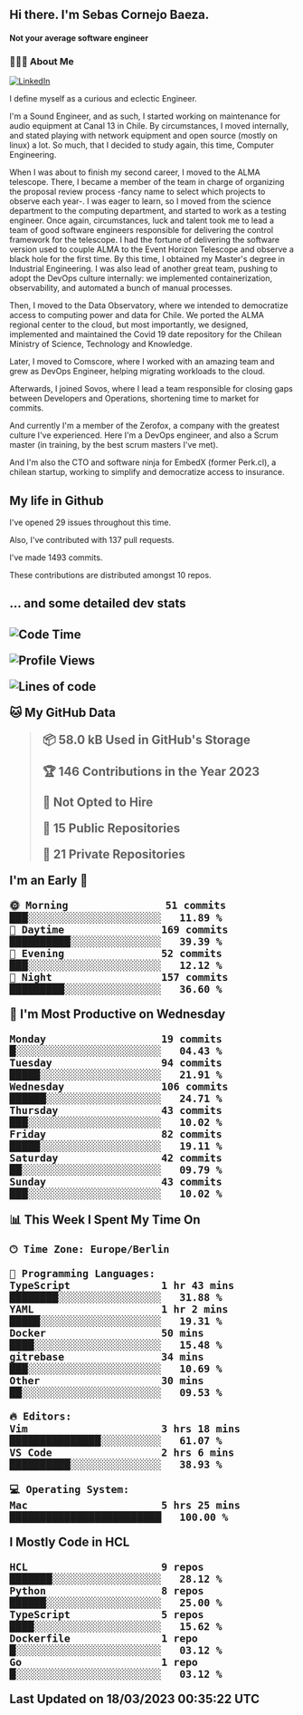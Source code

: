 <h2> Hi there.  I'm Sebas Cornejo Baeza.</h2>
<h4> Not your average software engineer</h4>
<h3> 👨🏻‍💻 About Me </h3>
<a href="http://linkedin.com/in/sebastian-cornejo-baeza/"><img alt="LinkedIn" src="https://img.shields.io/badge/Sebas%20Cornejo%20-informational?style=appveyor&logo=linkedin"></a>


I define myself as a curious and eclectic Engineer.

I'm a Sound Engineer, and as such, I started working on maintenance for audio equipment at Canal 13 in Chile.
By circumstances, I moved internally, and stated playing with network equipment and open source (mostly on linux) 
a lot. So much, that I decided to study again, this time, Computer Engineering.

When I was about to finish my second career, I moved to the ALMA telescope. There, I became a member of the team
in charge of organizing the proposal review process -fancy name to select which projects to observe each year-. 
I was eager to learn, so I moved from the science department to the computing department, and started to work as 
a testing engineer. Once again, circumstances, luck and talent took me to lead a team of good software engineers 
responsible for delivering the control framework for the telescope. I had the fortune of delivering the software
version used to couple ALMA to the Event Horizon Telescope and observe a black hole for the first time.
By this time, I obtained my Master's degree in Industrial Engineering.
I was also lead of another great team, pushing to adopt the DevOps culture internally: we implemented containerization, observability, and automated a bunch of manual processes.

Then, I moved to the Data Observatory, where we intended to democratize access to computing power
and data for Chile. We ported the ALMA regional center to the cloud, but most importantly, we designed, implemented
and maintained the Covid 19 date repository for the Chilean Ministry of Science, Technology and Knowledge.

Later, I moved to Comscore, where I worked with an amazing team and grew as DevOps Engineer, helping migrating workloads to the cloud.

Afterwards, I joined Sovos, where I lead a team responsible for closing gaps between Developers and Operations, shortening time to market for commits.

And currently I'm a member of the Zerofox, a company with the greatest culture I've experienced. Here I'm a DevOps
engineer, and also a Scrum master (in training, by the best scrum masters I've met).
 
And I'm also the CTO and software ninja for EmbedX (former Perk.cl), a chilean startup, working to simplify and democratize access to insurance.

<h2> My life in Github </h2>

I've opened 29 issues throughout this time.

Also, I've contributed with 137 pull requests.

I've made 1493 commits.

These contributions are distributed amongst 10 repos.

<h2>... and some detailed dev stats<h2>

<!--START_SECTION:waka-->
![Code Time](http://img.shields.io/badge/Code%20Time-292%20hrs%2024%20mins-blue)

![Profile Views](http://img.shields.io/badge/Profile%20Views-1-blue)

![Lines of code](https://img.shields.io/badge/From%20Hello%20World%20I%27ve%20Written-596.0%20thousand%20lines%20of%20code-blue)

**🐱 My GitHub Data** 

> 📦 58.0 kB Used in GitHub's Storage 
 > 
> 🏆 146 Contributions in the Year 2023
 > 
> 🚫 Not Opted to Hire
 > 
> 📜 15 Public Repositories 
 > 
> 🔑 21 Private Repositories 
 > 
**I'm an Early 🐤** 

```text
🌞 Morning                51 commits          ███░░░░░░░░░░░░░░░░░░░░░░   11.89 % 
🌆 Daytime                169 commits         ██████████░░░░░░░░░░░░░░░   39.39 % 
🌃 Evening                52 commits          ███░░░░░░░░░░░░░░░░░░░░░░   12.12 % 
🌙 Night                  157 commits         █████████░░░░░░░░░░░░░░░░   36.60 % 
```
📅 **I'm Most Productive on Wednesday** 

```text
Monday                   19 commits          █░░░░░░░░░░░░░░░░░░░░░░░░   04.43 % 
Tuesday                  94 commits          █████░░░░░░░░░░░░░░░░░░░░   21.91 % 
Wednesday                106 commits         ██████░░░░░░░░░░░░░░░░░░░   24.71 % 
Thursday                 43 commits          ███░░░░░░░░░░░░░░░░░░░░░░   10.02 % 
Friday                   82 commits          █████░░░░░░░░░░░░░░░░░░░░   19.11 % 
Saturday                 42 commits          ██░░░░░░░░░░░░░░░░░░░░░░░   09.79 % 
Sunday                   43 commits          ███░░░░░░░░░░░░░░░░░░░░░░   10.02 % 
```


📊 **This Week I Spent My Time On** 

```text
🕑︎ Time Zone: Europe/Berlin

💬 Programming Languages: 
TypeScript               1 hr 43 mins        ████████░░░░░░░░░░░░░░░░░   31.88 % 
YAML                     1 hr 2 mins         █████░░░░░░░░░░░░░░░░░░░░   19.31 % 
Docker                   50 mins             ████░░░░░░░░░░░░░░░░░░░░░   15.48 % 
gitrebase                34 mins             ███░░░░░░░░░░░░░░░░░░░░░░   10.69 % 
Other                    30 mins             ██░░░░░░░░░░░░░░░░░░░░░░░   09.53 % 

🔥 Editors: 
Vim                      3 hrs 18 mins       ███████████████░░░░░░░░░░   61.07 % 
VS Code                  2 hrs 6 mins        ██████████░░░░░░░░░░░░░░░   38.93 % 

💻 Operating System: 
Mac                      5 hrs 25 mins       █████████████████████████   100.00 % 
```

**I Mostly Code in HCL** 

```text
HCL                      9 repos             ███████░░░░░░░░░░░░░░░░░░   28.12 % 
Python                   8 repos             ██████░░░░░░░░░░░░░░░░░░░   25.00 % 
TypeScript               5 repos             ████░░░░░░░░░░░░░░░░░░░░░   15.62 % 
Dockerfile               1 repo              █░░░░░░░░░░░░░░░░░░░░░░░░   03.12 % 
Go                       1 repo              █░░░░░░░░░░░░░░░░░░░░░░░░   03.12 % 
```




 Last Updated on 18/03/2023 00:35:22 UTC
<!--END_SECTION:waka-->
